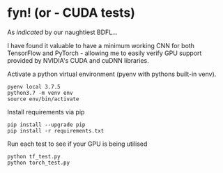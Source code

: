 # fyn! (or - CUDA tests)
As *indicated* by our naughtiest BDFL... 

I have found it valuable to have a minimum working CNN for both TensorFlow and PyTorch - allowing me to easily verify GPU support provided by NVIDIA's CUDA and cuDNN libraries.


Activate a python virtual environment (pyenv with pythons built-in venv).
```
pyenv local 3.7.5
python3.7 -m venv env
source env/bin/activate
```
Install requirements via pip
```
pip install --upgrade pip
pip install -r requirements.txt
```
Run each test to see if your GPU is being utilised
```
python tf_test.py
python torch_test.py
```
